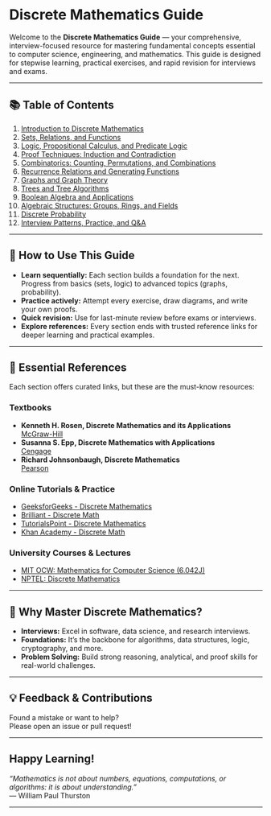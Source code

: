 # Discrete Mathematics Guide

Welcome to the **Discrete Mathematics Guide** — your comprehensive, interview-focused resource for mastering fundamental concepts essential to computer science, engineering, and mathematics. This guide is designed for stepwise learning, practical exercises, and rapid revision for interviews and exams.

---

## 📚 Table of Contents

1. [Introduction to Discrete Mathematics](01_Introduction_to_Discrete_Mathematics.md)
2. [Sets, Relations, and Functions](02_Sets_Relations_Functions.md)
3. [Logic, Propositional Calculus, and Predicate Logic](03_Logic_Propositional_Predicate.md)
4. [Proof Techniques: Induction and Contradiction](04_Proof_Techniques.md)
5. [Combinatorics: Counting, Permutations, and Combinations](05_Combinatorics.md)
6. [Recurrence Relations and Generating Functions](06_Recurrence_and_Generating_Functions.md)
7. [Graphs and Graph Theory](07_Graphs_and_Graph_Theory.md)
8. [Trees and Tree Algorithms](08_Trees_and_Tree_Algorithms.md)
9. [Boolean Algebra and Applications](09_Boolean_Algebra_and_Applications.md)
10. [Algebraic Structures: Groups, Rings, and Fields](10_Algebraic_Structures.md)
11. [Discrete Probability](11_Discrete_Probability.md)
12. [Interview Patterns, Practice, and Q&A](12_Interview_Patterns_Practice_QA.md)

---

## 🚀 How to Use This Guide

- **Learn sequentially:** Each section builds a foundation for the next. Progress from basics (sets, logic) to advanced topics (graphs, probability).
- **Practice actively:** Attempt every exercise, draw diagrams, and write your own proofs.
- **Quick revision:** Use for last-minute review before exams or interviews.
- **Explore references:** Every section ends with trusted reference links for deeper learning and practical examples.

---

## 📖 Essential References

Each section offers curated links, but these are the must-know resources:

### Textbooks
- **Kenneth H. Rosen, Discrete Mathematics and its Applications**  
  [McGraw-Hill](https://www.mheducation.com/highered/product/discrete-mathematics-its-applications-rosen/M9780073383095.html)
- **Susanna S. Epp, Discrete Mathematics with Applications**  
  [Cengage](https://www.cengage.com/c/discrete-mathematics-with-applications-5e-epp/)
- **Richard Johnsonbaugh, Discrete Mathematics**  
  [Pearson](https://www.pearson.com/store/p/discrete-mathematics/P100002198272)

### Online Tutorials & Practice
- [GeeksforGeeks - Discrete Mathematics](https://www.geeksforgeeks.org/discrete-mathematics/)
- [Brilliant - Discrete Math](https://brilliant.org/courses/discrete-mathematics/)
- [TutorialsPoint - Discrete Mathematics](https://www.tutorialspoint.com/discrete_mathematics/index.htm)
- [Khan Academy - Discrete Math](https://www.khanacademy.org/computing/computer-science/cryptography/discrete-mathematics)

### University Courses & Lectures
- [MIT OCW: Mathematics for Computer Science (6.042J)](https://ocw.mit.edu/courses/electrical-engineering-and-computer-science/6-042j-mathematics-for-computer-science-fall-2010/)
- [NPTEL: Discrete Mathematics](https://nptel.ac.in/courses/111/106/111106086)

---

## 🏁 Why Master Discrete Mathematics?

- **Interviews:** Excel in software, data science, and research interviews.
- **Foundations:** It’s the backbone for algorithms, data structures, logic, cryptography, and more.
- **Problem Solving:** Build strong reasoning, analytical, and proof skills for real-world challenges.

---

## 💡 Feedback & Contributions

Found a mistake or want to help?  
Please open an issue or pull request!

---

## Happy Learning!

*“Mathematics is not about numbers, equations, computations, or algorithms: it is about understanding.”*  
— William Paul Thurston

---
